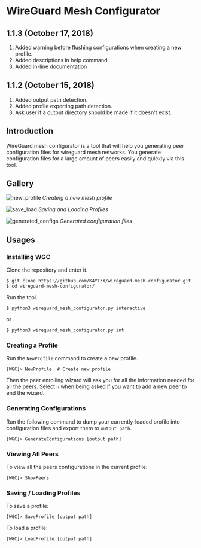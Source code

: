 # WireGuard Mesh Configurator

## 1.1.3 (October 17, 2018)

1. Added warning before flushing configurations when creating a new profile.
1. Added descriptions in help command
1. Added in-line documentation

## 1.1.2 (October 15, 2018)

1. Added output path detection.
2. Added profile exporting path detection.
3. Ask user if a output directory should be made if it doesn't exist.

## Introduction

WireGuard mesh configurator is a tool that will help you generating peer configuration files for wireguard mesh networks. You generate configuration files for a large amount of peers easily and quickly via this tool.

## Gallery

![new_profile](https://user-images.githubusercontent.com/21986859/46922682-bb7aaf80-cfda-11e8-812e-b2458009302a.png)
*Creating a new mesh profile*

![save_load](https://user-images.githubusercontent.com/21986859/46922686-c9303500-cfda-11e8-9685-062a8a24ed27.png)
*Saving and Loading Profiles*

![generated_configs](https://user-images.githubusercontent.com/21986859/46964450-17464680-d076-11e8-9306-bfe69a88c858.png)
*Generated configuration files*

## Usages

### Installing WGC

Clone the repository and enter it.

```
$ git clone https://github.com/K4YT3X/wireguard-mesh-configurator.git
$ cd wireguard-mesh-configurator/
```

Run the tool.

```
$ python3 wireguard_mesh_configurator.py interactive
```

or

```
$ python3 wireguard_mesh_configurator.py int
```

### Creating a Profile

Run the `NewProfile` command to create a new profile.

```
[WGC]> NewProfile  # Create new profile
```

Then the peer enrolling wizard will ask you for all the information needed for all the peers. Select `n` when being asked if you want to add a new peer to end the wizard.

### Generating Configurations

Run the following command to dump your currently-loaded profile into configuration files and export them to `output path`.

```
[WGC]> GenerateConfigurations [output path]
```

### Viewing All Peers

To view all the peers configurations in the current profile:

```
[WGC]> ShowPeers
```

### Saving / Loading Profiles

To save a profile:

```
[WGC]> SaveProfile [output path]
```

To load a profile:

```
[WGC]> LoadProfile [output path]
```
